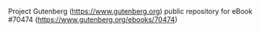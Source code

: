 Project Gutenberg (https://www.gutenberg.org) public repository for
eBook #70474 (https://www.gutenberg.org/ebooks/70474)
